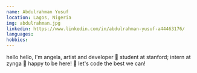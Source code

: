 ```yaml
---
name: Abdulrahman Yusuf
location: Lagos, Nigeria
img: abdulrahman.jpg
linkedin: https://www.linkedin.com/in/abdulrahman-yusuf-a44463176/
languages:
hobbies:
---
```


hello hello, I'm angela, artist and developer 🌼 student at stanford; intern at zynga 🌱 happy to be here! 🌿 let's code the best we can!

